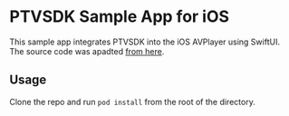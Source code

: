 # PTVSDK Sample App for iOS 

This sample app integrates PTVSDK into the iOS AVPlayer using SwiftUI. The source code was apadted [from here](https://github.com/ChrisMash/AVPlayer-SwiftUI).

## Usage

Clone the repo and run `pod install`  from the root of the directory. 
